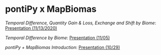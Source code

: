 # pontiPy x MapBiomas 

_Temporal Difference, Quantity Gain & Loss, Exchange and Shift by Biome_: [Presentation (11/13/2020)](https://arcg.is/1Kyyy5)



_Temporal Difference by Biome_: [Presentation (11/05)](https://verma-priyanka.github.io/pontiPy_MapBiomas/presentation_1105.html)

_pontiPy + MapBiomas Introduction_: [Presentation (10/29)](https://verma-priyanka.github.io/pontiPy_MapBiomas/)